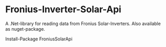 # Fronius-Inverter-Solar-Api
A .Net-library for reading data from Fronius Solar-Inverters. Also available as nuget-package.

Install-Package FroniusSolarApi
